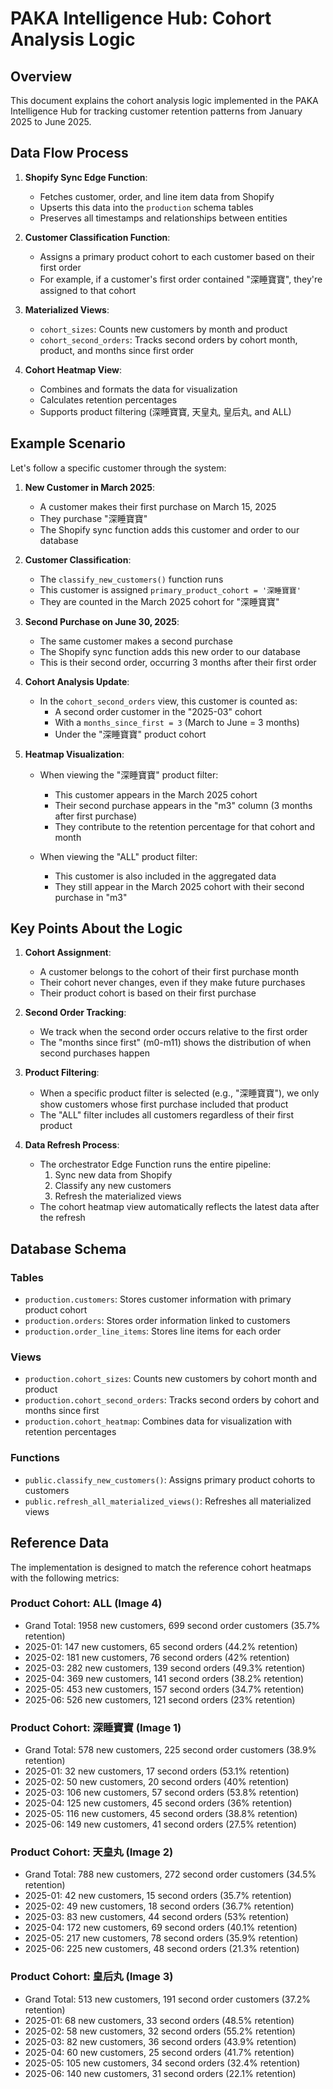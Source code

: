 # PAKA Intelligence Hub: Cohort Analysis Logic

## Overview

This document explains the cohort analysis logic implemented in the PAKA Intelligence Hub for tracking customer retention patterns from January 2025 to June 2025.

## Data Flow Process

1. **Shopify Sync Edge Function**:
   - Fetches customer, order, and line item data from Shopify
   - Upserts this data into the `production` schema tables
   - Preserves all timestamps and relationships between entities

2. **Customer Classification Function**:
   - Assigns a primary product cohort to each customer based on their first order
   - For example, if a customer's first order contained "深睡寶寶", they're assigned to that cohort

3. **Materialized Views**:
   - `cohort_sizes`: Counts new customers by month and product
   - `cohort_second_orders`: Tracks second orders by cohort month, product, and months since first order

4. **Cohort Heatmap View**:
   - Combines and formats the data for visualization
   - Calculates retention percentages
   - Supports product filtering (深睡寶寶, 天皇丸, 皇后丸, and ALL)

## Example Scenario

Let's follow a specific customer through the system:

1. **New Customer in March 2025**:
   - A customer makes their first purchase on March 15, 2025
   - They purchase "深睡寶寶"
   - The Shopify sync function adds this customer and order to our database

2. **Customer Classification**:
   - The `classify_new_customers()` function runs
   - This customer is assigned `primary_product_cohort = '深睡寶寶'`
   - They are counted in the March 2025 cohort for "深睡寶寶"

3. **Second Purchase on June 30, 2025**:
   - The same customer makes a second purchase
   - The Shopify sync function adds this new order to our database
   - This is their second order, occurring 3 months after their first order

4. **Cohort Analysis Update**:
   - In the `cohort_second_orders` view, this customer is counted as:
     - A second order customer in the "2025-03" cohort
     - With a `months_since_first = 3` (March to June = 3 months)
     - Under the "深睡寶寶" product cohort

5. **Heatmap Visualization**:
   - When viewing the "深睡寶寶" product filter:
     - This customer appears in the March 2025 cohort
     - Their second purchase appears in the "m3" column (3 months after first purchase)
     - They contribute to the retention percentage for that cohort and month
   
   - When viewing the "ALL" product filter:
     - This customer is also included in the aggregated data
     - They still appear in the March 2025 cohort with their second purchase in "m3"

## Key Points About the Logic

1. **Cohort Assignment**:
   - A customer belongs to the cohort of their first purchase month
   - Their cohort never changes, even if they make future purchases
   - Their product cohort is based on their first purchase

2. **Second Order Tracking**:
   - We track when the second order occurs relative to the first order
   - The "months since first" (m0-m11) shows the distribution of when second purchases happen

3. **Product Filtering**:
   - When a specific product filter is selected (e.g., "深睡寶寶"), we only show customers whose first purchase included that product
   - The "ALL" filter includes all customers regardless of their first product

4. **Data Refresh Process**:
   - The orchestrator Edge Function runs the entire pipeline:
     1. Sync new data from Shopify
     2. Classify any new customers
     3. Refresh the materialized views
   - The cohort heatmap view automatically reflects the latest data after the refresh

## Database Schema

### Tables
- `production.customers`: Stores customer information with primary product cohort
- `production.orders`: Stores order information linked to customers
- `production.order_line_items`: Stores line items for each order

### Views
- `production.cohort_sizes`: Counts new customers by cohort month and product
- `production.cohort_second_orders`: Tracks second orders by cohort and months since first
- `production.cohort_heatmap`: Combines data for visualization with retention percentages

### Functions
- `public.classify_new_customers()`: Assigns primary product cohorts to customers
- `public.refresh_all_materialized_views()`: Refreshes all materialized views

## Reference Data

The implementation is designed to match the reference cohort heatmaps with the following metrics:

### Product Cohort: ALL (Image 4)
- Grand Total: 1958 new customers, 699 second order customers (35.7% retention)
- 2025-01: 147 new customers, 65 second orders (44.2% retention)
- 2025-02: 181 new customers, 76 second orders (42% retention)
- 2025-03: 282 new customers, 139 second orders (49.3% retention)
- 2025-04: 369 new customers, 141 second orders (38.2% retention)
- 2025-05: 453 new customers, 157 second orders (34.7% retention)
- 2025-06: 526 new customers, 121 second orders (23% retention)

### Product Cohort: 深睡寶寶 (Image 1)
- Grand Total: 578 new customers, 225 second order customers (38.9% retention)
- 2025-01: 32 new customers, 17 second orders (53.1% retention)
- 2025-02: 50 new customers, 20 second orders (40% retention)
- 2025-03: 106 new customers, 57 second orders (53.8% retention)
- 2025-04: 125 new customers, 45 second orders (36% retention)
- 2025-05: 116 new customers, 45 second orders (38.8% retention)
- 2025-06: 149 new customers, 41 second orders (27.5% retention)

### Product Cohort: 天皇丸 (Image 2)
- Grand Total: 788 new customers, 272 second order customers (34.5% retention)
- 2025-01: 42 new customers, 15 second orders (35.7% retention)
- 2025-02: 49 new customers, 18 second orders (36.7% retention)
- 2025-03: 83 new customers, 44 second orders (53% retention)
- 2025-04: 172 new customers, 69 second orders (40.1% retention)
- 2025-05: 217 new customers, 78 second orders (35.9% retention)
- 2025-06: 225 new customers, 48 second orders (21.3% retention)

### Product Cohort: 皇后丸 (Image 3)
- Grand Total: 513 new customers, 191 second order customers (37.2% retention)
- 2025-01: 68 new customers, 33 second orders (48.5% retention)
- 2025-02: 58 new customers, 32 second orders (55.2% retention)
- 2025-03: 82 new customers, 36 second orders (43.9% retention)
- 2025-04: 60 new customers, 25 second orders (41.7% retention)
- 2025-05: 105 new customers, 34 second orders (32.4% retention)
- 2025-06: 140 new customers, 31 second orders (22.1% retention)
